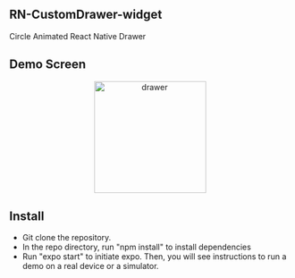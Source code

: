 ## RN-CustomDrawer-widget
Circle Animated React Native Drawer

## Demo Screen
<p align="center">
<img src="screen.gif" alt="drawer" width="200"/>
</p>

## Install
- Git clone the repository.
- In the repo directory, run "npm install" to install dependencies
- Run "expo start" to initiate expo. Then, you will see instructions to run a demo on a real device or a simulator.

